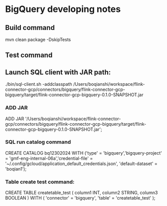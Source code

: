 # BigQuery developing notes

## Build command

mvn clean package -DskipTests


## Test command

## Launch SQL client with JAR path:
./bin/sql-client.sh -addclasspath /Users/boqianshi/workspace/flink-connector-gcp/connectors/bigquery/flink-connector-gcp-bigquery/target/flink-connector-gcp-bigquery-0.1.0-SNAPSHOT.jar


### ADD JAR
ADD JAR '/Users/boqianshi/workspace/flink-connector-gcp/connectors/bigquery/flink-connector-gcp-bigquery/target/flink-connector-gcp-bigquery-0.1.0-SNAPSHOT.jar';

### SQL run catalog command
CREATE CATALOG bq12302024 WITH ('type' = 'bigquery','bigquery-project' = 'gmf-eng-internal-06a','credential-file' = '~/.config/gcloud/application_default_credentials.json', 'default-dataset' = 'boqian1');

### Table create test command:
CREATE TABLE createtable_test (
    column1 INT,
    column2 STRING,
    column3 BOOLEAN
)
WITH (
    'connector' = 'bigquery',
    'table' = 'createtable_test'
);